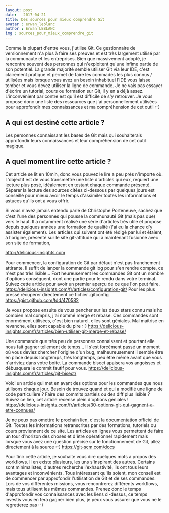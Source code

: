 ```yaml
---
layout: post
date:   2017-04-21
title: Des sources pour mieux comprendre Git
avatar : erwan_leblanc
author : Erwan LEBLANC
img : sources_pour_mieux_comprendre_git
---
```


Comme la plupart d'entre vous, j'utilise Git. Ce gestionnaire de versionnement n'a plus à faire ses preuves et est très largement utilisé par la communauté et les entreprises. Bien que massivement adopté, je rencontre souvent des personnes qui n'exploitent qu'une infime partie de son potentiel. La grande majorité semble utiliser Git via leur IDE, c'est clairement pratique et permet de faire les commades les plus connus / utilisées mais lorsque vous avez un besoin inhabituel l'IDE vous laisse tomber et vous devez utiliser la ligne de commande.
Je ne vais pas essayer d'écrire un tutorial, cours ou formation sur Git, il y en a déjà assez. L'inconvénient par contre est qu'il est difficile de s'y retrouver. Je vous propose donc une liste des ressources que j'ai personnellement utilisées pour approfondir mes connaissances et ma compréhension de cet outil :-)


## A qui est destiné cette article ?
Les personnes connaissant les bases de Git mais qui souhaiterais approfondir leurs connaissances et leur compréhension de cet outil magique.

## A quel moment lire cette article ?
Cet article se lit en 10min, donc vous pouvez le lire a peu près n'importe où. L'objectif est de vous transmettre une liste d'articles qui eux, requiert une lecture plus posé, idéalement en testant chaque commande présenté. Séparer la lecture des sources citées ci-dessous par quelques jours est conseillé pour mieux avoir le temps d'assimiler toutes les informations et astuces qu'ils ont à vous offrir.


Si vous n'avez jamais entendu parlé de Christophe Porteneuve, sachez que c'est l'une des personnes qui pousse la communauté Git (mais pas que) vers le haut. Il a notamment réalisé une série d'articles très utile et propose depuis quelques années une formation de qualité (j'ai eu la chance d'y assister également). Les articles qui suivent ont été rédigé par lui et étaient, à l'origine, présenté sur le site git-attitude qui à maintenant fusionné avec son site de formation, 

http://delicious-insights.com


Pour commencer, la configuration de Git par défaut n'est pas franchement attirante. Il suffit de lancer la commande git log pour s'en rendre compte, ce n'est pas très lisible... Fort heureusement les commandes Git ont un nombre d'options conséquent, dont une partie pour le rendu dans votre terminal. Suivez cette article pour avoir un premier aperçu de ce que l'on peut faire.
https://delicious-insights.com/fr/articles/configuration-git/
Pour les plus pressé récupérer directement ce fichier .gitconfig
https://gist.github.com/tdd/470582


Je vous propose ensuite de vous pencher sur les deux stars connu mais ho combien mal compris, j'ai nommé merge et rebase. Ces commandes sont énormément utilisées, c'est bien naturel, elles sont géniales. Mal maitrisé en revanche, elles sont capable du pire :-)
https://delicious-insights.com/fr/articles/bien-utiliser-git-merge-et-rebase/


Une commande que très peu de personnes connaissent et pourtant elle nous fait gagner tellement de temps...
Il s'est forcément passé un moment où vous deviez chercher l'origine d'un bug, malheureusement il semble être en place depuis longtemps, très longtemps, peu être même avant que vous n'arriviez dans votre boite. La commande bisect apaisera vos angoisses et débusquera le commit fautif pour vous.
https://delicious-insights.com/fr/articles/git-bisect/


Voici un article qui met en avant des options pour les commandes que nous utilisons chaque jour. Besoin de trouvez quand et qui a modifié une ligne de code particulière ? Faire des commits partiels ou des diff plus lisible ? Suivez ce lien, cet article recense plein d'options géniales !
https://delicious-insights.com/fr/articles/30-options-git-qui-gagnent-a-etre-connues/


Je ne peux pas omettre le prochain lien, c'est la documentation officiel de Git. Toutes les informations retranscrites par des formations, tutoriels ou cours proviennent de ce site. Les articles en lignes vous permettent de faire un tour d'horizon des choses et d'être opérationnel rapidement mais lorsque vous avez une question précise sur le fonctionnement de Git, allez directement à la source :-)
https://git-scm.com/docs



Pour finir cette article, je souhaite vous dire quelques mots à propos des workflows. Il en existe plusieurs, les uns s'inspirant des autres. Certains sont minimalistes, d'autres recherche l'exhaustivité, ils ont tous leurs avantages et inconvénients. Tous intéressant qu'ils soient, mon conseil est de commencer par approfondir l'utilisation de Git et de ses commandes. Lors de vos différentes missions, vous rencontrerez différents workflows, mais tous utilisent les mêmes commandes. Prenez donc le temps d'approfondir vos connaissances avec les liens ci-dessus, ce temps investis vous en fera gagner bien plus, je peux vous assurer que vous ne le regretterez pas :-)

